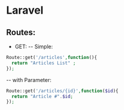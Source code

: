 # Laravel

## Routes:
- GET:
-- Simple:
```php
Route::get('/articles',function(){
  return "Articles List" ;
});
```
-- with Parameter:
```php
Route::get('/articles/{id}',function($id){
  return "Article #".$id;
});
```

  
